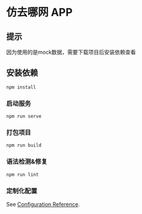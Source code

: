 # 仿去哪网 APP

## 提示

因为使用的是mock数据，需要下载项目后安装依赖查看

## 安装依赖

```
npm install
```

### 启动服务

```
npm run serve
```

### 打包项目

```
npm run build
```

### 语法检测&修复

```
npm run lint
```

### 定制化配置

See [Configuration Reference](https://cli.vuejs.org/config/).
